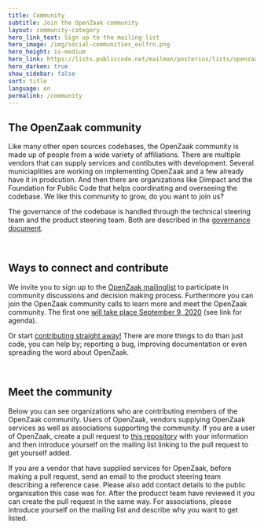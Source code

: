 ```yaml
---
title: Community
subtitle: Join the OpenZaak community
layout: community-category
hero_link_text: Sign up to the mailing list
hero_image: /img/social-communities_eulfrn.png
hero_height: is-medium
hero_link: https://lists.publiccode.net/mailman/postorius/lists/openzaak-discuss.lists.publiccode.net/
hero_darken: true
show_sidebar: false
sort: title
language: en
permalink: /community
---
```

<section>
<h2>The OpenZaak community</h2>
<p>Like many other open sources codebases, the OpenZaak community is made up of people from a wide variety of affiliations.
There are multiple vendors that can supply services and contibutes with development.
Several municiaplities are working on implementing OpenZaak and a few already have it in prodcution.
And then there are organizations like Dimpact and the Foundation for Public Code that helps coordinating and overseeing the codebase.
We like this community to grow, do you want to join us?</p>

<p>The governance of the codebase is handled through the technical steering team and the product steering team. Both are described in the <a href="https://github.com/open-zaak/open-zaak/blob/master/GOVERNANCE.md">governance document</a>.</p>
</section>
<br/>
<section>
<h2>Ways to connect and contribute</h2>
<p>We invite you to sign up to the <a href="https://lists.publiccode.net/mailman/postorius/lists/openzaak-discuss.lists.publiccode.net/">OpenZaak mailinglist</a> to participate in community discussions and decision making process.
Furthermore you can join the OpenZaak community calls to learn more and meet the OpenZaak community. The first one <a href="https://lists.publiccode.net/hyperkitty/hyperkitty/list/openzaak-discuss@lists.publiccode.net/thread/2DMFAE2SIC3IBASX4HJGCS2E7PZAQNVN/">will take place September 9, 2020</a> (see link for agenda).</p>

<p>Or start <a href="https://github.com/open-zaak/open-zaak/blob/master/CONTRIBUTING.md">contributing straight away!</a>
There are more things to do than just code, you can help by; reporting a bug, improving documentation or even spreading the word about OpenZaak.</p>
</section>
<br/>
<section>
<h2>Meet the community</h2>
<p>Below you can see organizations who are contributing members of the OpenZaak community.
Users of OpenZaak, vendors supplying OpenZaak services as well as associations supporting the community.
If you are a user of OpenZaak, create a pull request to <a href="https://github.com/open-zaak/open-zaak-website">this repository</a> with your information and then introduce yourself on the mailing list linking to the pull request to get yourself added.</p>
<p>If you are a vendor that have supplied services for OpenZaak, before making a pull request, send an email to the product steering team describing a reference case.
Please also add contact details to the public organisation this case was for.
After the producct team have reviewed it you can create the pull request in the same way.
For associations, please introduce yourself on the mailing list and describe why you want to get listed.</p>
</section>
